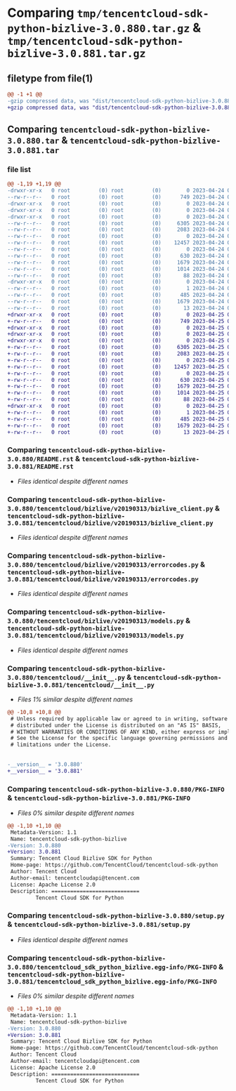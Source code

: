 # Comparing `tmp/tencentcloud-sdk-python-bizlive-3.0.880.tar.gz` & `tmp/tencentcloud-sdk-python-bizlive-3.0.881.tar.gz`

## filetype from file(1)

```diff
@@ -1 +1 @@
-gzip compressed data, was "dist/tencentcloud-sdk-python-bizlive-3.0.880.tar", last modified: Mon Apr 24 02:46:05 2023, max compression
+gzip compressed data, was "dist/tencentcloud-sdk-python-bizlive-3.0.881.tar", last modified: Tue Apr 25 00:22:40 2023, max compression
```

## Comparing `tencentcloud-sdk-python-bizlive-3.0.880.tar` & `tencentcloud-sdk-python-bizlive-3.0.881.tar`

### file list

```diff
@@ -1,19 +1,19 @@
-drwxr-xr-x   0 root         (0) root         (0)        0 2023-04-24 02:46:05.000000 tencentcloud-sdk-python-bizlive-3.0.880/
--rw-r--r--   0 root         (0) root         (0)      749 2023-04-24 02:46:05.000000 tencentcloud-sdk-python-bizlive-3.0.880/README.rst
-drwxr-xr-x   0 root         (0) root         (0)        0 2023-04-24 02:46:05.000000 tencentcloud-sdk-python-bizlive-3.0.880/tencentcloud/
-drwxr-xr-x   0 root         (0) root         (0)        0 2023-04-24 02:46:05.000000 tencentcloud-sdk-python-bizlive-3.0.880/tencentcloud/bizlive/
-drwxr-xr-x   0 root         (0) root         (0)        0 2023-04-24 02:46:05.000000 tencentcloud-sdk-python-bizlive-3.0.880/tencentcloud/bizlive/v20190313/
--rw-r--r--   0 root         (0) root         (0)     6305 2023-04-24 02:46:05.000000 tencentcloud-sdk-python-bizlive-3.0.880/tencentcloud/bizlive/v20190313/bizlive_client.py
--rw-r--r--   0 root         (0) root         (0)     2083 2023-04-24 02:46:05.000000 tencentcloud-sdk-python-bizlive-3.0.880/tencentcloud/bizlive/v20190313/errorcodes.py
--rw-r--r--   0 root         (0) root         (0)        0 2023-04-24 02:46:05.000000 tencentcloud-sdk-python-bizlive-3.0.880/tencentcloud/bizlive/v20190313/__init__.py
--rw-r--r--   0 root         (0) root         (0)    12457 2023-04-24 02:46:05.000000 tencentcloud-sdk-python-bizlive-3.0.880/tencentcloud/bizlive/v20190313/models.py
--rw-r--r--   0 root         (0) root         (0)        0 2023-04-24 02:46:05.000000 tencentcloud-sdk-python-bizlive-3.0.880/tencentcloud/bizlive/__init__.py
--rw-r--r--   0 root         (0) root         (0)      630 2023-04-24 02:46:05.000000 tencentcloud-sdk-python-bizlive-3.0.880/tencentcloud/__init__.py
--rw-r--r--   0 root         (0) root         (0)     1679 2023-04-24 02:46:05.000000 tencentcloud-sdk-python-bizlive-3.0.880/PKG-INFO
--rw-r--r--   0 root         (0) root         (0)     1014 2023-04-24 02:46:05.000000 tencentcloud-sdk-python-bizlive-3.0.880/setup.py
--rw-r--r--   0 root         (0) root         (0)       88 2023-04-24 02:46:05.000000 tencentcloud-sdk-python-bizlive-3.0.880/setup.cfg
-drwxr-xr-x   0 root         (0) root         (0)        0 2023-04-24 02:46:05.000000 tencentcloud-sdk-python-bizlive-3.0.880/tencentcloud_sdk_python_bizlive.egg-info/
--rw-r--r--   0 root         (0) root         (0)        1 2023-04-24 02:46:05.000000 tencentcloud-sdk-python-bizlive-3.0.880/tencentcloud_sdk_python_bizlive.egg-info/dependency_links.txt
--rw-r--r--   0 root         (0) root         (0)      485 2023-04-24 02:46:05.000000 tencentcloud-sdk-python-bizlive-3.0.880/tencentcloud_sdk_python_bizlive.egg-info/SOURCES.txt
--rw-r--r--   0 root         (0) root         (0)     1679 2023-04-24 02:46:05.000000 tencentcloud-sdk-python-bizlive-3.0.880/tencentcloud_sdk_python_bizlive.egg-info/PKG-INFO
--rw-r--r--   0 root         (0) root         (0)       13 2023-04-24 02:46:05.000000 tencentcloud-sdk-python-bizlive-3.0.880/tencentcloud_sdk_python_bizlive.egg-info/top_level.txt
+drwxr-xr-x   0 root         (0) root         (0)        0 2023-04-25 00:22:40.000000 tencentcloud-sdk-python-bizlive-3.0.881/
+-rw-r--r--   0 root         (0) root         (0)      749 2023-04-25 00:22:40.000000 tencentcloud-sdk-python-bizlive-3.0.881/README.rst
+drwxr-xr-x   0 root         (0) root         (0)        0 2023-04-25 00:22:40.000000 tencentcloud-sdk-python-bizlive-3.0.881/tencentcloud/
+drwxr-xr-x   0 root         (0) root         (0)        0 2023-04-25 00:22:40.000000 tencentcloud-sdk-python-bizlive-3.0.881/tencentcloud/bizlive/
+drwxr-xr-x   0 root         (0) root         (0)        0 2023-04-25 00:22:40.000000 tencentcloud-sdk-python-bizlive-3.0.881/tencentcloud/bizlive/v20190313/
+-rw-r--r--   0 root         (0) root         (0)     6305 2023-04-25 00:22:40.000000 tencentcloud-sdk-python-bizlive-3.0.881/tencentcloud/bizlive/v20190313/bizlive_client.py
+-rw-r--r--   0 root         (0) root         (0)     2083 2023-04-25 00:22:40.000000 tencentcloud-sdk-python-bizlive-3.0.881/tencentcloud/bizlive/v20190313/errorcodes.py
+-rw-r--r--   0 root         (0) root         (0)        0 2023-04-25 00:22:40.000000 tencentcloud-sdk-python-bizlive-3.0.881/tencentcloud/bizlive/v20190313/__init__.py
+-rw-r--r--   0 root         (0) root         (0)    12457 2023-04-25 00:22:40.000000 tencentcloud-sdk-python-bizlive-3.0.881/tencentcloud/bizlive/v20190313/models.py
+-rw-r--r--   0 root         (0) root         (0)        0 2023-04-25 00:22:40.000000 tencentcloud-sdk-python-bizlive-3.0.881/tencentcloud/bizlive/__init__.py
+-rw-r--r--   0 root         (0) root         (0)      630 2023-04-25 00:22:40.000000 tencentcloud-sdk-python-bizlive-3.0.881/tencentcloud/__init__.py
+-rw-r--r--   0 root         (0) root         (0)     1679 2023-04-25 00:22:40.000000 tencentcloud-sdk-python-bizlive-3.0.881/PKG-INFO
+-rw-r--r--   0 root         (0) root         (0)     1014 2023-04-25 00:22:40.000000 tencentcloud-sdk-python-bizlive-3.0.881/setup.py
+-rw-r--r--   0 root         (0) root         (0)       88 2023-04-25 00:22:40.000000 tencentcloud-sdk-python-bizlive-3.0.881/setup.cfg
+drwxr-xr-x   0 root         (0) root         (0)        0 2023-04-25 00:22:40.000000 tencentcloud-sdk-python-bizlive-3.0.881/tencentcloud_sdk_python_bizlive.egg-info/
+-rw-r--r--   0 root         (0) root         (0)        1 2023-04-25 00:22:40.000000 tencentcloud-sdk-python-bizlive-3.0.881/tencentcloud_sdk_python_bizlive.egg-info/dependency_links.txt
+-rw-r--r--   0 root         (0) root         (0)      485 2023-04-25 00:22:40.000000 tencentcloud-sdk-python-bizlive-3.0.881/tencentcloud_sdk_python_bizlive.egg-info/SOURCES.txt
+-rw-r--r--   0 root         (0) root         (0)     1679 2023-04-25 00:22:40.000000 tencentcloud-sdk-python-bizlive-3.0.881/tencentcloud_sdk_python_bizlive.egg-info/PKG-INFO
+-rw-r--r--   0 root         (0) root         (0)       13 2023-04-25 00:22:40.000000 tencentcloud-sdk-python-bizlive-3.0.881/tencentcloud_sdk_python_bizlive.egg-info/top_level.txt
```

### Comparing `tencentcloud-sdk-python-bizlive-3.0.880/README.rst` & `tencentcloud-sdk-python-bizlive-3.0.881/README.rst`

 * *Files identical despite different names*

### Comparing `tencentcloud-sdk-python-bizlive-3.0.880/tencentcloud/bizlive/v20190313/bizlive_client.py` & `tencentcloud-sdk-python-bizlive-3.0.881/tencentcloud/bizlive/v20190313/bizlive_client.py`

 * *Files identical despite different names*

### Comparing `tencentcloud-sdk-python-bizlive-3.0.880/tencentcloud/bizlive/v20190313/errorcodes.py` & `tencentcloud-sdk-python-bizlive-3.0.881/tencentcloud/bizlive/v20190313/errorcodes.py`

 * *Files identical despite different names*

### Comparing `tencentcloud-sdk-python-bizlive-3.0.880/tencentcloud/bizlive/v20190313/models.py` & `tencentcloud-sdk-python-bizlive-3.0.881/tencentcloud/bizlive/v20190313/models.py`

 * *Files identical despite different names*

### Comparing `tencentcloud-sdk-python-bizlive-3.0.880/tencentcloud/__init__.py` & `tencentcloud-sdk-python-bizlive-3.0.881/tencentcloud/__init__.py`

 * *Files 1% similar despite different names*

```diff
@@ -10,8 +10,8 @@
 # Unless required by applicable law or agreed to in writing, software
 # distributed under the License is distributed on an "AS IS" BASIS,
 # WITHOUT WARRANTIES OR CONDITIONS OF ANY KIND, either express or implied.
 # See the License for the specific language governing permissions and
 # limitations under the License.
 
 
-__version__ = '3.0.880'
+__version__ = '3.0.881'
```

### Comparing `tencentcloud-sdk-python-bizlive-3.0.880/PKG-INFO` & `tencentcloud-sdk-python-bizlive-3.0.881/PKG-INFO`

 * *Files 0% similar despite different names*

```diff
@@ -1,10 +1,10 @@
 Metadata-Version: 1.1
 Name: tencentcloud-sdk-python-bizlive
-Version: 3.0.880
+Version: 3.0.881
 Summary: Tencent Cloud Bizlive SDK for Python
 Home-page: https://github.com/TencentCloud/tencentcloud-sdk-python
 Author: Tencent Cloud
 Author-email: tencentcloudapi@tencent.com
 License: Apache License 2.0
 Description: ============================
         Tencent Cloud SDK for Python
```

### Comparing `tencentcloud-sdk-python-bizlive-3.0.880/setup.py` & `tencentcloud-sdk-python-bizlive-3.0.881/setup.py`

 * *Files identical despite different names*

### Comparing `tencentcloud-sdk-python-bizlive-3.0.880/tencentcloud_sdk_python_bizlive.egg-info/PKG-INFO` & `tencentcloud-sdk-python-bizlive-3.0.881/tencentcloud_sdk_python_bizlive.egg-info/PKG-INFO`

 * *Files 0% similar despite different names*

```diff
@@ -1,10 +1,10 @@
 Metadata-Version: 1.1
 Name: tencentcloud-sdk-python-bizlive
-Version: 3.0.880
+Version: 3.0.881
 Summary: Tencent Cloud Bizlive SDK for Python
 Home-page: https://github.com/TencentCloud/tencentcloud-sdk-python
 Author: Tencent Cloud
 Author-email: tencentcloudapi@tencent.com
 License: Apache License 2.0
 Description: ============================
         Tencent Cloud SDK for Python
```

